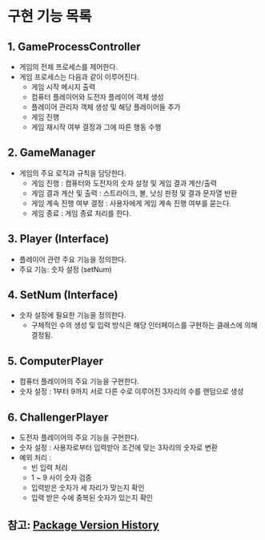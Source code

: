 

# 구현 기능 목록


##  1. **GameProcessController**

- 게임의 전체 프로세스를 제어한다.
- 게임 프로세스는 다음과 같이 이루어진다.
  - 게임 시작 메시지 출력
  - 컴퓨터 플레이어와 도전자 플레이어 객체 생성
  - 플레이어 관리자 객체 생성 및 해당 플레이어들 추가
  - 게임 진행 
  - 게임 재시작 여부 결정과 그에 따른 행동 수행


##  2. **GameManager**

- 게임의 주요 로직과 규칙을 담당한다.
  - 게임 진행 : 컴퓨터와 도전자의 숫자 설정 및 게임 결과 계산/출력
  - 게임 결과 계산 및 출력 : 스트라이크, 볼, 낫싱 판정 및 결과 문자열 반환
  - 게임 계속 진행 여부 결정 : 사용자에게 게임 계속 진행 여부를 묻는다.
  - 게임 종료 : 게임 종료 처리를 한다.


## 3. **Player (Interface)**

- 플레이어 관련 주요 기능을 정의한다.
- 주요 기능: 숫자 설정 (setNum)

## 4. **SetNum (Interface)**

- 숫자 설정에 필요한 기능을 정의한다.
  - 구체적인 수의 생성 및 입력 방식은 해당 인터페이스를 구현하는 클래스에 의해 결정됨.



## 5. **ComputerPlayer**

- 컴퓨터 플레이어의 주요 기능을 구현한다.
- 숫자 설정 : 1부터 9까지 서로 다른 수로 이루어진 3자리의 수를 랜덤으로 생성

## 6. **ChallengerPlayer**

- 도전자 플레이어의 주요 기능을 구현한다.
- 숫자 설정 : 사용자로부터 입력받아 조건에 맞는 3자리의 숫자로 변환
- 예외 처리 :
  - 빈 입력 처리
  - 1 ~ 9 사이 숫자 검증
  - 입력받은 숫자가 세 자리가 맞는지 확인
  - 입력 받은 수에 중복된 숫자가 있는지 확인





## 참고: [Package Version History](https://fabulous-butterkase-809.notion.site/Package-Version-History-40b396bf1b31431084fa11abdd79d138?pvs=4)




